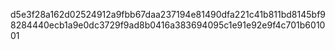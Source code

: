 d5e3f28a162d02524912a9fbb67daa237194e81490dfa221c41b811bd8145bf98284440ecb1a9e0dc3729f9ad8b0416a383694095c1e91e92e9f4c701b601001
